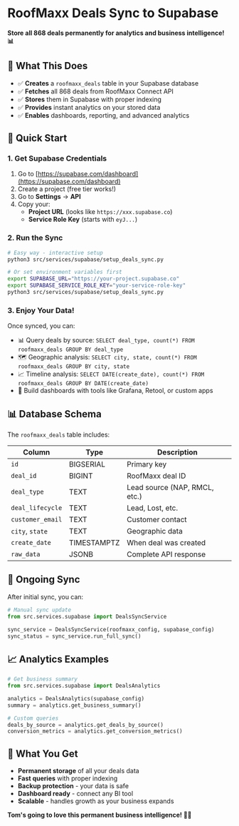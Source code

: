 # RoofMaxx Deals Sync to Supabase

**Store all 868 deals permanently for analytics and business intelligence! 📊**

## 🎯 What This Does

- ✅ **Creates** a `roofmaxx_deals` table in your Supabase database
- ✅ **Fetches** all 868 deals from RoofMaxx Connect API  
- ✅ **Stores** them in Supabase with proper indexing
- ✅ **Provides** instant analytics on your stored data
- ✅ **Enables** dashboards, reporting, and advanced analytics

## 🚀 Quick Start

### 1. Get Supabase Credentials

1. Go to [https://supabase.com/dashboard](https://supabase.com/dashboard)
2. Create a project (free tier works!)
3. Go to **Settings** → **API**
4. Copy your:
   - **Project URL** (looks like `https://xxx.supabase.co`)
   - **Service Role Key** (starts with `eyJ...`)

### 2. Run the Sync

```bash
# Easy way - interactive setup
python3 src/services/supabase/setup_deals_sync.py

# Or set environment variables first
export SUPABASE_URL="https://your-project.supabase.co"
export SUPABASE_SERVICE_ROLE_KEY="your-service-role-key"
python3 src/services/supabase/setup_deals_sync.py
```

### 3. Enjoy Your Data! 

Once synced, you can:
- 📊 Query deals by source: `SELECT deal_type, count(*) FROM roofmaxx_deals GROUP BY deal_type`
- 🗺️ Geographic analysis: `SELECT city, state, count(*) FROM roofmaxx_deals GROUP BY city, state`
- 📈 Timeline analysis: `SELECT DATE(create_date), count(*) FROM roofmaxx_deals GROUP BY DATE(create_date)`
- 💼 Build dashboards with tools like Grafana, Retool, or custom apps

## 📊 Database Schema

The `roofmaxx_deals` table includes:

| Column | Type | Description |
|--------|------|-------------|
| `id` | BIGSERIAL | Primary key |
| `deal_id` | BIGINT | RoofMaxx deal ID |
| `deal_type` | TEXT | Lead source (NAP, RMCL, etc.) |
| `deal_lifecycle` | TEXT | Lead, Lost, etc. |
| `customer_email` | TEXT | Customer contact |
| `city`, `state` | TEXT | Geographic data |
| `create_date` | TIMESTAMPTZ | When deal was created |
| `raw_data` | JSONB | Complete API response |

## 🔄 Ongoing Sync

After initial sync, you can:

```python
# Manual sync update
from src.services.supabase import DealsSyncService

sync_service = DealsSyncService(roofmaxx_config, supabase_config)
sync_status = sync_service.run_full_sync()
```

## 📈 Analytics Examples

```python
# Get business summary
from src.services.supabase import DealsAnalytics

analytics = DealsAnalytics(supabase_config)
summary = analytics.get_business_summary()

# Custom queries
deals_by_source = analytics.get_deals_by_source()
conversion_metrics = analytics.get_conversion_metrics()
```

## 🎉 What You Get

- **Permanent storage** of all your deals data
- **Fast queries** with proper indexing
- **Backup protection** - your data is safe
- **Dashboard ready** - connect any BI tool
- **Scalable** - handles growth as your business expands

**Tom's going to love this permanent business intelligence! 🍆💥** 